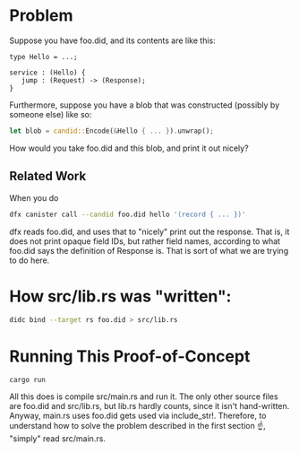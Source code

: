 # Problem

Suppose you have foo.did, and its contents are like this:

```
type Hello = ...;

service : (Hello) {
   jump : (Request) -> (Response);
}
```

Furthermore, suppose you have a blob that was constructed (possibly by someone
else) like so:

```rust
let blob = candid::Encode(&Hello { ... }).unwrap();
```

How would you take foo.did and this blob, and print it out nicely?

## Related Work

When you do

```bash
dfx canister call --candid foo.did hello '(record { ... })'
```

dfx reads foo.did, and uses that to "nicely" print out the response. That is, it
does not print opaque field IDs, but rather field names, according to what
foo.did says the definition of Response is. That is sort of what we are trying
to do here.


# How src/lib.rs was "written":

```bash
didc bind --target rs foo.did > src/lib.rs
```

# Running This Proof-of-Concept

```
cargo run
```

All this does is compile src/main.rs and run it. The only other source files are
foo.did and src/lib.rs, but lib.rs hardly counts, since it isn't hand-written.
Anyway, main.rs uses foo.did gets used via include_str!. Therefore, to
understand how to solve the problem described in the first section ☝️, "simply"
read src/main.rs.